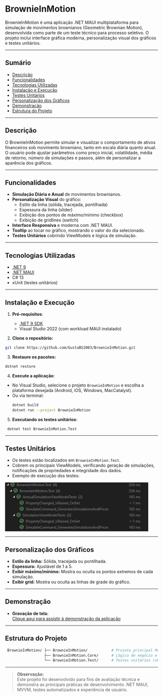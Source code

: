 # BrownieInMotion

BrownieInMotion é uma aplicação .NET MAUI multiplataforma para simulação de movimentos brownianos (Geometric Brownian Motion), desenvolvida como parte de um teste técnico para processo seletivo. O projeto inclui interface gráfica moderna, personalização visual dos gráficos e testes unitários.

---

## Sumário

- [Descrição](#descrição)
- [Funcionalidades](#funcionalidades)
- [Tecnologias Utilizadas](#tecnologias-utilizadas)
- [Instalação e Execução](#instalação-e-execução)
- [Testes Unitários](#testes-unitários)
- [Personalização dos Gráficos](#personalização-dos-gráficos)
- [Demonstração](#demonstração)
- [Estrutura do Projeto](#estrutura-do-projeto)

---

## Descrição

O BrownieInMotion permite simular e visualizar o comportamento de ativos financeiros sob movimento browniano, tanto em escala diária quanto anual. O usuário pode ajustar parâmetros como preço inicial, volatilidade, média de retorno, número de simulações e passos, além de personalizar a aparência dos gráficos.

---

## Funcionalidades

- **Simulação Diária e Anual** de movimentos brownianos.
- **Personalização Visual** do gráfico:
  - Estilo da linha (sólida, tracejada, pontilhada)
  - Espessura da linha (slider)
  - Exibição dos pontos de máximo/mínimo (checkbox)
  - Exibição de gridlines (switch)
- **Interface Responsiva** e moderna com .NET MAUI.
- **Tooltip** ao tocar no gráfico, mostrando o valor do dia selecionado.
- **Testes Unitários** cobrindo ViewModels e lógica de simulação.

---

## Tecnologias Utilizadas

- [.NET 9](https://dotnet.microsoft.com/)
- [.NET MAUI](https://learn.microsoft.com/dotnet/maui/)
- C# 13
- xUnit (testes unitários)

---

## Instalação e Execução

1. **Pré-requisitos**:
   - [.NET 9 SDK](https://dotnet.microsoft.com/download)
   - Visual Studio 2022 (com workload MAUI instalado)

2. **Clone o repositório:**
  ```bash
  git clone https://github.com/GustaBS2003/BrownieInMotion.git
  ```

3. **Restaure os pacotes:**
  ```bash
  dotnet restore
  ```

4. **Execute a aplicação**:
- No Visual Studio, selecione o projeto `BrownieInMotion` e escolha a plataforma desejada (Android, iOS, Windows, MacCatalyst).
- Ou via terminal:
  ```bash
  dotnet build
  dotnet run --project BrownieInMotion
  ```

5. **Executando os testes unitários**:
  ```bash
   dotnet test BrownieInMotion.Test
  ```

---

## Testes Unitários

- Os testes estão localizados em `BrownieInMotion.Test`.
- Cobrem os principais ViewModels, verificando geração de simulações, notificações de propriedades e integridade dos dados.
- Exemplo de execução dos testes:

![Print dos testes unitários](./docs/testes-unitarios.png)

---

## Personalização dos Gráficos

- **Estilo da linha:** Sólida, tracejada ou pontilhada.
- **Espessura:** Ajustável de 1 a 5.
- **Exibir máximo/mínimo:** Mostra ou oculta os pontos extremos de cada simulação.
- **Exibir grid:** Mostra ou oculta as linhas de grade do gráfico.

---

## Demonstração

- **Gravação de tela:**  
  [Clique aqui para assistir à demonstração da aplicação](https://1drv.ms/v/c/978b666ce011e57b/EbcvTt-qP-xDg-xvUT--lQ8BklNUP-9AuZhXOWZuHt7HoQ?e=iOr0G0)

---

## Estrutura do Projeto
```bash
 BrownieInMotion/ ├── BrownieInMotion/           # Projeto principal MAUI (UI) 
                  ├── BrownieInMotion.Core/      # Lógica de negócio e ViewModels 
                  └── BrownieInMotion.Test/      # Testes unitários (xUnit)
```

---

> **Observação:**  
> Este projeto foi desenvolvido para fins de avaliação técnica e demonstra as principais práticas de desenvolvimento .NET MAUI, MVVM, testes automatizados e experiência de usuário.

